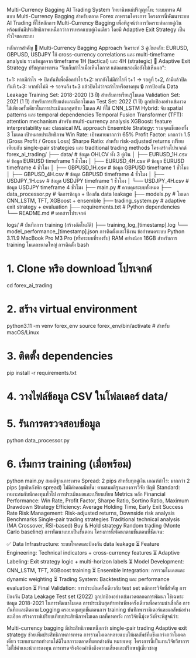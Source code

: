 Multi-Currency Bagging AI Trading System
วิทยานิพนธ์ปริญญาโท: ระบบเทรด AI แบบ Multi-Currency Bagging สำหรับตลาด Forex
ภาพรวมโครงการ
โครงการนี้พัฒนาระบบ AI Trading ที่ใช้หลักการ Multi-Currency Bagging เพื่อพิสูจน์ว่าการวิเคราะห์หลายคู่เงินพร้อมกันมีประสิทธิภาพเหนือกว่าการเทรดแบบคู่เงินเดียว โดยมี Adaptive Exit Strategy เป็นหัวใจของระบบ

หลักการสำคัญ
🎯 Multi-Currency Bagging Approach
วิเคราะห์ 3 คู่เงินหลัก: EURUSD, GBPUSD, USDJPY
ใช้ cross-currency correlations และ multi-timeframe analysis
รวมข้อมูลจาก timeframe 1H (tactical) และ 4H (strategic)
🔄 Adaptive Exit Strategy
ปรัชญาการเทรด "รีบเก็บกำไรเมื่อเห็นโอกาส แต่อดทนรอเมื่อยังไม่เห็นผล":

t+1: หากมีกำไร → ปิดทันทีเพื่อล็อคกำไร
t+2: หากยังไม่มีกำไรที่ t+1 → รอดูที่ t+2, ถ้ามีแล้วปิดทันที
t+3: หากยังไม่มี → รอจนถึง t+3 แล้วปิดไม่ว่าจะกำไรหรือขาดทุน
🔒 การป้องกัน Data Leakage
Training Set: 2018-2020 (3 ปี) สำหรับการเรียนรู้โมเดล
Validation Set: 2021 (1 ปี) สำหรับการปรับแต่งและเลือกโมเดล
Test Set: 2022 (1 ปี) ถูกปกป้องอย่างเข้มงวด ใช้เพียงครั้งเดียวในการประเมินผลสุดท้าย
โมเดล AI ที่ใช้
CNN_LSTM Hybrid: จับ spatial patterns และ temporal dependencies
Temporal Fusion Transformer (TFT): attention mechanism สำหรับ multi-currency analysis
XGBoost: feature interpretability และ classical ML approach
Ensemble Strategy: รวมจุดแข็งของทั้ง 3 โมเดล
เป้าหมายประสิทธิภาพ
Win Rate: เป้าหมายมากกว่า 65%
Profit Factor: มากกว่า 1.5 (Gross Profit / Gross Loss)
Sharpe Ratio: สำหรับ risk-adjusted returns
เปรียบเทียบกับ single-pair strategies และ traditional trading methods
โครงสร้างโปรเจกต์
forex_ai_trading/
├── data/                    # ข้อมูล OHLCV ทั้ง 3 คู่เงิน
│   ├── EURUSD_1H.csv       # ข้อมูล EURUSD timeframe 1 ชั่วโมง
│   ├── EURUSD_4H.csv       # ข้อมูล EURUSD timeframe 4 ชั่วโมง
│   ├── GBPUSD_1H.csv       # ข้อมูล GBPUSD timeframe 1 ชั่วโมง
│   ├── GBPUSD_4H.csv       # ข้อมูล GBPUSD timeframe 4 ชั่วโมง
│   ├── USDJPY_1H.csv       # ข้อมูล USDJPY timeframe 1 ชั่วโมง
│   └── USDJPY_4H.csv       # ข้อมูล USDJPY timeframe 4 ชั่วโมง
├── main.py                  # ควบคุมระบบทั้งหมด
├── data_processor.py        # จัดการข้อมูล + ป้องกัน data leakage
├── models.py               # โมเดล CNN_LSTM, TFT, XGBoost + ensemble
├── trading_system.py       # adaptive exit strategy + evaluation
├── requirements.txt        # Python dependencies
└── README.md              # เอกสารโปรเจกต์

logs/                        # บันทึกการ training (สร้างอัตโนมัติ)
├── training_log_[timestamp].log
└── model_performance_[timestamp].json
การติดตั้งและใช้งาน
ข้อกำหนดระบบ
Python 3.11.9
MacBook Pro M3 Pro (หรือระบบที่รองรับ)
RAM อย่างน้อย 16GB สำหรับการ training โมเดลขนาดใหญ่
การติดตั้ง
bash
# 1. Clone หรือ download โปรเจกต์
cd forex_ai_trading

# 2. สร้าง virtual environment
python3.11 -m venv forex_env
source forex_env/bin/activate  # สำหรับ macOS/Linux

# 3. ติดตั้ง dependencies
pip install -r requirements.txt

# 4. วางไฟล์ข้อมูล CSV ในโฟลเดอร์ data/

# 5. รันการตรวจสอบข้อมูล
python data_processor.py

# 6. เริ่มการ training (เมื่อพร้อม)
python main.py
สมมติฐานการเทรด
Spread: 2 pips สำหรับทุกคู่เงิน
เกณฑ์กำไร: มากกว่า 2 pips (สุทธิหลังหัก spread)
ไม่มีค่าคอมมิชชั่น: ตามสมมติฐานของการวิจัย
บัญชี Standard: เหมาะสมกับนักลงทุนทั่วไป
การประเมินผลและเปรียบเทียบ
Metrics หลัก
Financial Performance: Win Rate, Profit Factor, Sharpe Ratio, Sortino Ratio, Maximum Drawdown
Strategy Efficiency: Average Holding Time, Early Exit Success Rate
Risk Management: Risk-adjusted returns, Downside risk analysis
Benchmarks
Single-pair trading strategies
Traditional technical analysis (MA Crossover, RSI-based)
Buy & Hold strategy
Random trading (Monte Carlo baseline)
การพัฒนาแบบเป็นขั้นตอน
โครงการนี้พัฒนาตามขั้นตอนที่ชัดเจน:

✅ Data Infrastructure: ระบบโหลดและป้องกัน data leakage
⏳ Feature Engineering: Technical indicators + cross-currency features
⏳ Adaptive Labeling: Exit strategy logic + multi-horizon labels
⏳ Model Development: CNN_LSTM, TFT, XGBoost training
⏳ Ensemble Integration: การรวมโมเดลและ dynamic weighting
⏳ Trading System: Backtesting และ performance evaluation
⏳ Final Validation: การประเมินครั้งเดียวกับ test set
หลักการวิจัยที่สำคัญ
การป้องกัน Data Leakage
Test set (2022) ถูกปกป้องอย่างเข้มงวดตลอดการพัฒนา
ใช้เฉพาะข้อมูล 2018-2021 ในการพัฒนาโมเดล
การประเมินสุดท้ายทำเพียงครั้งเดียวเพื่อความน่าเชื่อถือ
การบันทึกและติดตาม
Logging ครอบคลุมทุกขั้นตอนการ training
บันทึกพารามิเตอร์และผลลัพธ์อย่างละเอียด
สร้างกราฟเปรียบเทียบประสิทธิภาพโมเดล
ผลที่คาดหวัง
การวิจัยนี้มุ่งหวังที่จะพิสูจน์ว่า:

Multi-currency bagging มีประสิทธิภาพเหนือกว่า single-pair trading
Adaptive exit strategy ช่วยเพิ่มประสิทธิภาพการเทรด
การรวมโมเดลหลายแบบให้ผลลัพธ์ที่แข็งแกร่งกว่าโมเดลเดี่ยว
ระบบสามารถทำงานได้ดีในสภาวะตลาดที่แตกต่างกัน
หมายเหตุ: โครงการนี้เป็นงานวิจัยวิชาการ ไม่ใช่คำแนะนำการลงทุน การเทรดจริงต้องคำนึงถึงความเสี่ยงและปรึกษาผู้เชี่ยวชาญ

